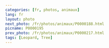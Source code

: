 ```yaml
---
categories: [fr, photos, animaux]
lang: fr
layout: photo
next_photo: /fr/photos/animaux/P0000188.html
picname: P0000195
prev_photo: /fr/photos/animaux/P0000217.html
tags: [Leopard, Tree]
---
```


